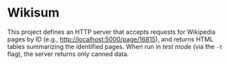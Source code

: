 # Wikisum

This project defines an HTTP server that accepts requests for Wikipedia pages
by ID (e.g., <http://localhost:5000/page/16815>), and returns HTML tables
summarizing the identified pages.  When run in *test mode* (via the `-t` flag),
the server returns only canned data.
